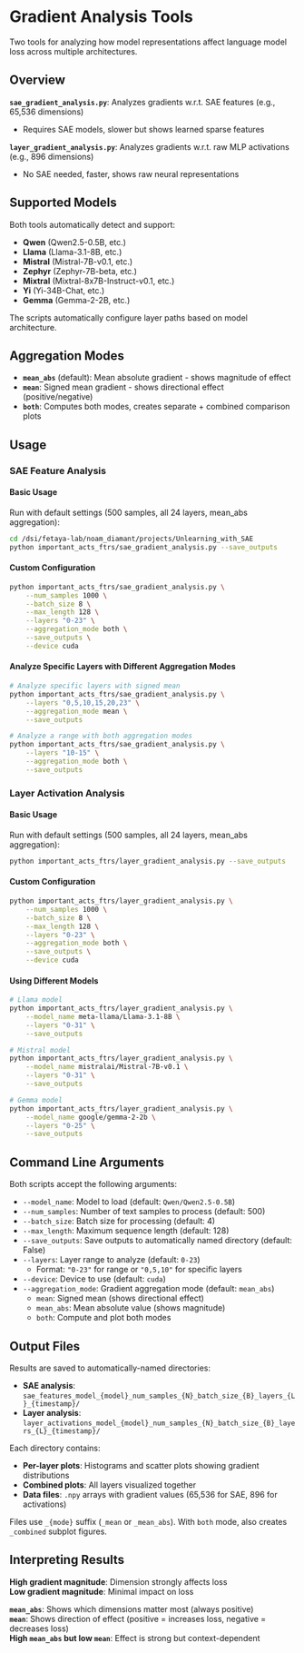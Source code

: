 # Gradient Analysis Tools

Two tools for analyzing how model representations affect language model loss across multiple architectures.

## Overview

**`sae_gradient_analysis.py`**: Analyzes gradients w.r.t. SAE features (e.g., 65,536 dimensions)
- Requires SAE models, slower but shows learned sparse features

**`layer_gradient_analysis.py`**: Analyzes gradients w.r.t. raw MLP activations (e.g., 896 dimensions)
- No SAE needed, faster, shows raw neural representations

## Supported Models

Both tools automatically detect and support:
- **Qwen** (Qwen2.5-0.5B, etc.)
- **Llama** (Llama-3.1-8B, etc.)
- **Mistral** (Mistral-7B-v0.1, etc.)
- **Zephyr** (Zephyr-7B-beta, etc.)
- **Mixtral** (Mixtral-8x7B-Instruct-v0.1, etc.)
- **Yi** (Yi-34B-Chat, etc.)
- **Gemma** (Gemma-2-2B, etc.)

The scripts automatically configure layer paths based on model architecture.

## Aggregation Modes

- **`mean_abs`** (default): Mean absolute gradient - shows magnitude of effect
- **`mean`**: Signed mean gradient - shows directional effect (positive/negative)
- **`both`**: Computes both modes, creates separate + combined comparison plots

## Usage

### SAE Feature Analysis

#### Basic Usage

Run with default settings (500 samples, all 24 layers, mean_abs aggregation):

```bash
cd /dsi/fetaya-lab/noam_diamant/projects/Unlearning_with_SAE
python important_acts_ftrs/sae_gradient_analysis.py --save_outputs
```

#### Custom Configuration

```bash
python important_acts_ftrs/sae_gradient_analysis.py \
    --num_samples 1000 \
    --batch_size 8 \
    --max_length 128 \
    --layers "0-23" \
    --aggregation_mode both \
    --save_outputs \
    --device cuda
```

#### Analyze Specific Layers with Different Aggregation Modes

```bash
# Analyze specific layers with signed mean
python important_acts_ftrs/sae_gradient_analysis.py \
    --layers "0,5,10,15,20,23" \
    --aggregation_mode mean \
    --save_outputs

# Analyze a range with both aggregation modes
python important_acts_ftrs/sae_gradient_analysis.py \
    --layers "10-15" \
    --aggregation_mode both \
    --save_outputs
```

### Layer Activation Analysis

#### Basic Usage

Run with default settings (500 samples, all 24 layers, mean_abs aggregation):

```bash
python important_acts_ftrs/layer_gradient_analysis.py --save_outputs
```

#### Custom Configuration

```bash
python important_acts_ftrs/layer_gradient_analysis.py \
    --num_samples 1000 \
    --batch_size 8 \
    --max_length 128 \
    --layers "0-23" \
    --aggregation_mode both \
    --save_outputs \
    --device cuda
```

#### Using Different Models

```bash
# Llama model
python important_acts_ftrs/layer_gradient_analysis.py \
    --model_name meta-llama/Llama-3.1-8B \
    --layers "0-31" \
    --save_outputs

# Mistral model
python important_acts_ftrs/layer_gradient_analysis.py \
    --model_name mistralai/Mistral-7B-v0.1 \
    --layers "0-31" \
    --save_outputs

# Gemma model
python important_acts_ftrs/layer_gradient_analysis.py \
    --model_name google/gemma-2-2b \
    --layers "0-25" \
    --save_outputs
```

## Command Line Arguments

Both scripts accept the following arguments:

- `--model_name`: Model to load (default: `Qwen/Qwen2.5-0.5B`)
- `--num_samples`: Number of text samples to process (default: 500)
- `--batch_size`: Batch size for processing (default: 4)
- `--max_length`: Maximum sequence length (default: 128)
- `--save_outputs`: Save outputs to automatically named directory (default: False)
- `--layers`: Layer range to analyze (default: `0-23`)
  - Format: `"0-23"` for range or `"0,5,10"` for specific layers
- `--device`: Device to use (default: `cuda`)
- `--aggregation_mode`: Gradient aggregation mode (default: `mean_abs`)
  - `mean`: Signed mean (shows directional effect)
  - `mean_abs`: Mean absolute value (shows magnitude)
  - `both`: Compute and plot both modes

## Output Files

Results are saved to automatically-named directories:
- **SAE analysis**: `sae_features_model_{model}_num_samples_{N}_batch_size_{B}_layers_{L}_{timestamp}/`
- **Layer analysis**: `layer_activations_model_{model}_num_samples_{N}_batch_size_{B}_layers_{L}_{timestamp}/`

Each directory contains:
- **Per-layer plots**: Histograms and scatter plots showing gradient distributions
- **Combined plots**: All layers visualized together
- **Data files**: `.npy` arrays with gradient values (65,536 for SAE, 896 for activations)

Files use `_{mode}` suffix (`_mean` or `_mean_abs`). With `both` mode, also creates `_combined` subplot figures.

## Interpreting Results

**High gradient magnitude**: Dimension strongly affects loss  
**Low gradient magnitude**: Minimal impact on loss

**`mean_abs`**: Shows which dimensions matter most (always positive)  
**`mean`**: Shows direction of effect (positive = increases loss, negative = decreases loss)  
**High `mean_abs` but low `mean`**: Effect is strong but context-dependent

